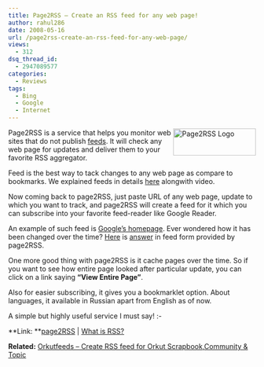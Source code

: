 ```yaml
---
title: Page2RSS – Create an RSS feed for any web page!
author: rahul286
date: 2008-05-16
url: /page2rss-create-an-rss-feed-for-any-web-page/
views:
  - 312
dsq_thread_id:
  - 2947089577
categories:
  - Reviews
tags:
  - Bing
  - Google
  - Internet
---
```

[<img class="wp-image-51871" style="border-right: 0px;border-top: 0px;border-left: 0px;border-bottom: 0px" src="http://cdn.devilsworkshop.org/files/2008/05/image-thumb21.png" border="0" alt="Page2RSS Logo" width="168" height="55" align="right" />][1]Page2RSS is a service that helps you monitor web sites that do not publish [feeds][2]. It will check any web page for updates and deliver them to your favorite RSS aggregator.

Feed is the best way to tack changes to any web page as compare to bookmarks. We explained feeds in details [here][2] alongwith video.

Now coming back to page2RSS, just paste URL of any web page, update to which you want to track, and page2RSS will create a feed for it which you can subscribe into your favorite feed-reader like Google Reader.

An example of such feed is <a href="http://www.google.com" onclick="_gaq.push(['_trackEvent', 'outbound-article', 'http://www.google.com', 'Google&#8217;s homepage']);" >Google&#8217;s homepage</a>. Ever wondered how it has been changed over the time? <a href="http://page2rss.com/page?url=www.google.com/" onclick="_gaq.push(['_trackEvent', 'outbound-article', 'http://page2rss.com/page?url=www.google.com/', 'Here']);" >Here</a> is <a href="http://page2rss.com/page?url=www.google.com/" onclick="_gaq.push(['_trackEvent', 'outbound-article', 'http://page2rss.com/page?url=www.google.com/', 'answer']);" >answer</a> in feed form provided by page2RSS.

One more good thing with page2RSS is it cache pages over the time. So if you want to see how entire page looked after particular update, you can click on a link saying **&#8220;View Entire Page&#8221;**.

Also for easier subscribing, it gives you a bookmarklet option. About languages, it available in Russian apart from English as of now.

A simple but highly useful service I must say! <img src="http://devilsworkshop.org/wp-includes/images/smilies/simple-smile.png" alt=":-)" class="wp-smiley" style="height: 1em; max-height: 1em;" />

**Link: **<a href="http://page2rss.com/" onclick="_gaq.push(['_trackEvent', 'outbound-article', 'http://page2rss.com/', 'page2RSS']);" >page2RSS</a> | [What is RSS?][2]

**Related:** [Orkutfeeds &#8211; Create RSS feed for Orkut Scrapbook][3],[Community & Topic][4]

 [1]: http://cdn.devilsworkshop.org/files/2008/05/image23.png
 [2]: http://devilsworkshop.org/2008/05/06/rss-explained-in-plain-english-rss-awareness-day/
 [3]: http://devilsworkshop.org/2008/02/21/orkutfeeds-get-rss-feeds-for-orkut-scrapbook/
 [4]: http://devilsworkshop.org/2008/03/01/orkutfeeds-supports-orkut-communities-topics-feeds-now/
